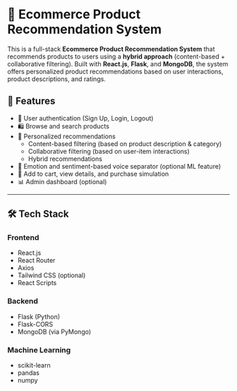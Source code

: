  # 🛒 Ecommerce Product Recommendation System

This is a full-stack **Ecommerce Product Recommendation System** that recommends products to users using a **hybrid approach** (content-based + collaborative filtering). Built with **React.js**, **Flask**, and **MongoDB**, the system offers personalized product recommendations based on user interactions, product descriptions, and ratings.



## 🚀 Features

- 🔐 User authentication (Sign Up, Login, Logout)
- 🛍️ Browse and search products
- 🎯 Personalized recommendations
  - Content-based filtering (based on product description & category)
  - Collaborative filtering (based on user-item interactions)
  - Hybrid recommendations
- 🧠 Emotion and sentiment-based voice separator (optional ML feature)
- 🧾 Add to cart, view details, and purchase simulation
- 📊 Admin dashboard (optional)

---

## 🛠️ Tech Stack

### Frontend
- React.js
- React Router
- Axios
- Tailwind CSS (optional)
- React Scripts

### Backend
- Flask (Python)
- Flask-CORS
- MongoDB (via PyMongo)

### Machine Learning
- scikit-learn
- pandas
- numpy

 
